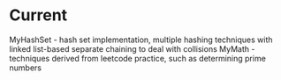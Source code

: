 # Current
MyHashSet - hash set implementation, multiple hashing techniques with linked list-based separate chaining to deal with collisions
MyMath - techniques derived from leetcode practice, such as determining prime numbers
